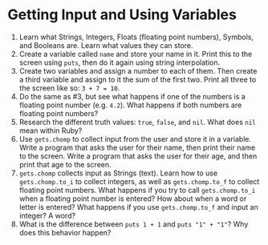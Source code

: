 # Getting Input and Using Variables

1. Learn what Strings, Integers, Floats (floating point numbers), Symbols, and
Booleans are. Learn what values they can store.
2. Create a variable called `name` and store your name in it. Print this to the
screen using `puts`, then do it again using string interpolation.
3. Create two variables and assign a number to each of them. Then create a
third variable and assign to it the sum of the first two. Print all three to
the screen like so: `3 + 7 = 10`.
4. Do the same as #3, but see what happens if one of the numbers is a floating
point number (e.g. `4.2`). What happens if both numbers are floating point
numbers?
5. Research the different truth values: `true`, `false`, and `nil`. What does
`nil` mean within Ruby?
6. Use `gets.chomp` to collect input from the user and store it in a variable.
Write a program that asks the user for their name, then print their name to the
screen. Write a program that asks the user for their age, and then print that
age to the screen.
7. `gets.chomp` collects input as Strings (text). Learn how to use
`gets.chomp.to_i` to collect integers, as well as `gets.chomp.to_f` to collect
floating point numbers. What happens if you try to call `gets.chomp.to_i` when
a floating point number is entered? How about when a word or letter is entered?
What happens if you use `gets.chomp.to_f` and input an integer? A word?
8. What is the difference between `puts 1 + 1` and `puts "1" + "1"`? Why does
this behavior happen?
